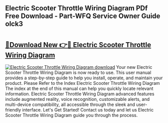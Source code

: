 ## Electric Scooter Throttle Wiring Diagram PDf Free Download - Part-WFQ Service Owner Guide olck3

# <h2><a href="http://dftgwlm.blite.top/?on=Electric+Scooter+Throttle+Wiring+Diagram">🔗Download New 👉🔴 Electric Scooter Throttle Wiring Diagram</a></h2>

[![Electric Scooter Throttle Wiring Diagram download](https://i.imgur.com/lujVjoI.png)](http://dftgwlm.blite.top/?on=Electric+Scooter+Throttle+Wiring+Diagram)
Your new Electric Scooter Throttle Wiring Diagram is now ready to use. This user manual provides a step-by-step guide to help you install, operate, and maintain your product. Please Refer to the Index Electric Scooter Throttle Wiring Diagram The index at the end of this manual can help you quickly locate relevant information. Electric Scooter Throttle Wiring Diagram advanced features include augmented reality, voice recognition, customizable alerts, and multi-device compatibility, all accessible through the sleek and user-friendly interface. Let's Get Started! Contact us today and let us Electric Scooter Throttle Wiring Diagram guide you through the process.
